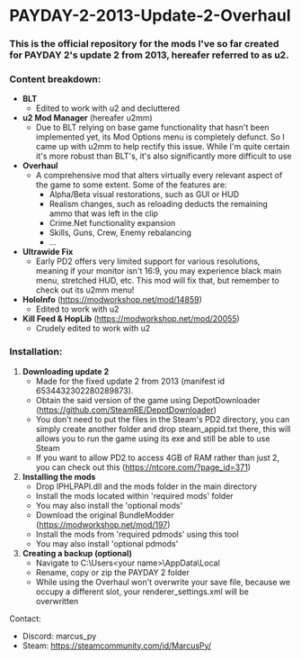 # PAYDAY-2-2013-Update-2-Overhaul
### This is the official repository for the mods I've so far created for PAYDAY 2's update 2 from 2013, hereafer referred to as u2.
### Content breakdown:
  - **BLT**
    - Edited to work with u2 and decluttered
  - **u2 Mod Manager** (hereafer u2mm)
    - Due to BLT relying on base game functionality that hasn't been implemented yet, its Mod Options menu is completely defunct. So I came up with u2mm to help rectify this issue. While I'm quite certain it's more robust than BLT's, it's also significantly more difficult to use
  - **Overhaul**
    - A comprehensive mod that alters virtually every relevant aspect of the game to some extent. Some of the features are:
      - Alpha/Beta visual restorations, such as GUI or HUD
      - Realism changes, such as reloading deducts the remaining ammo that was left in the clip
      - Crime.Net functionality expansion
      - Skills, Guns, Crew, Enemy rebalancing
      - ...
  - **Ultrawide Fix**
    - Early PD2 offers very limited support for various resolutions, meaning if your monitor isn't 16:9, you may experience black main menu, stretched HUD, etc. This mod will fix that, but remember to check out its u2mm menu!
  - **HoloInfo** (https://modworkshop.net/mod/14859)
    - Edited to work with u2
  - **Kill Feed & HopLib** (https://modworkshop.net/mod/20055)
    - Crudely edited to work with u2

### Installation:
  1. **Downloading update 2**
      - Made for the fixed update 2 from 2013 (manifest id 6534432302280289873).
      - Obtain the said version of the game using DepotDownloader (https://github.com/SteamRE/DepotDownloader)
      - You don't need to put the files in the Steam's PD2 directory, you can simply create another folder and drop steam_appid.txt there, this will allows you to run the game using its exe and still be able to use Steam
      - If you want to allow PD2 to access 4GB of RAM rather than just 2, you can check out this (https://ntcore.com/?page_id=371)
  2. **Installing the mods**
      - Drop IPHLPAPI.dll and the mods folder in the main directory
      - Install the mods located within 'required mods' folder
      - You may also install the 'optional mods'
      - Download the original BundleModder (https://modworkshop.net/mod/197)
      - Install the mods from 'required pdmods' using this tool
      - You may also install 'optional pdmods'
  3. **Creating a backup (optional)**
      - Navigate to C:\Users\<your name>\AppData\Local
      - Rename, copy or zip the PAYDAY 2 folder
      - While using the Overhaul won't overwrite your save file, because we occupy a different slot, your renderer_settings.xml will be overwritten

Contact:
  - Discord: marcus_py
  - Steam: https://steamcommunity.com/id/MarcusPy/
